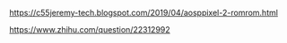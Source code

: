 https://c55jeremy-tech.blogspot.com/2019/04/aosppixel-2-romrom.html

https://www.zhihu.com/question/22312992